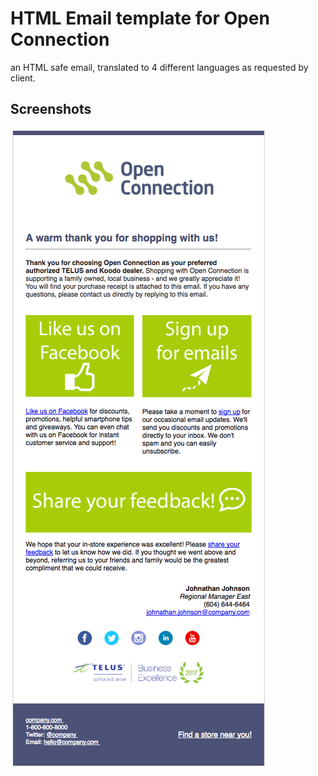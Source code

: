 # HTML Email template for Open Connection
an HTML safe email, translated to 4 different languages as requested by client.

## Screenshots
![sample](https://raw.githubusercontent.com/nTamura/email-mockup/master/img/screen.png)
